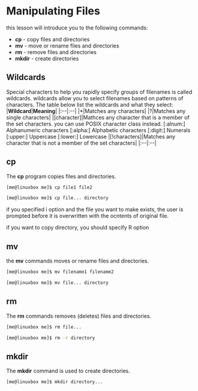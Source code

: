 # Manipulating Files
this lesson will introduce you to the following commands:
- **cp** - copy files and directories
- **mv** - move or rename files and directories
- **rm** - remove files and directories
- **mkdir** - create directories

## Wildcards
Special characters to help you rapidly specify groups of filenames is called wildcards.
wildcards allow you to select filenames based on patterns of characters. The table below list the wildcards and what they select:
|**Wildcard**|**Meaning**|
|:--|:--|
|*|Matches any characters|
|?|Matches any single characters|
|[character]|Mathces any character that is a member of the set characters. you can use POSIX character class instead.
	[:alnum:]	Alphanumeric characters
	[:alpha:]	Alphabetic characters
	[:digit:]	Numerals
	[:upper:]	Uppercase
	[:lower:]	Lowercase
|[!characters]|Matches any character that is not a member of the set characters|
|:--|:--|

## cp
The **cp** program copies files and directories. 
```bash
[me@linuxbox me]$ cp file1 file2
```
```bash
[me@linuxbox me]$ cp file... directory
```
if you specified i option and the file you want to make exists, the user is prompted before it is overwritten with the ocntents of original file.

if you want to copy directory, you should specify R option

## mv
the **mv** commands moves or rename files and directories.
```bash
[me@linuxbox me]$ mv filename1 filename2
```
```bash
[me@linuxbox me]$ mv file... directory
```

## rm
The **rm** commands removes (deletes) files and directories.
```bash
[me@linuxbox me]$ rm file...
```
```bash
[me@linuxbox me]$ rm -r directory
```

## mkdir 
The **mkdir** command is used to create directories.
```bash
[me@linuxbox me]$ mkdir directory...
```



<!--stackedit_data:
eyJoaXN0b3J5IjpbLTE4Nzg1MDg5MjJdfQ==
-->